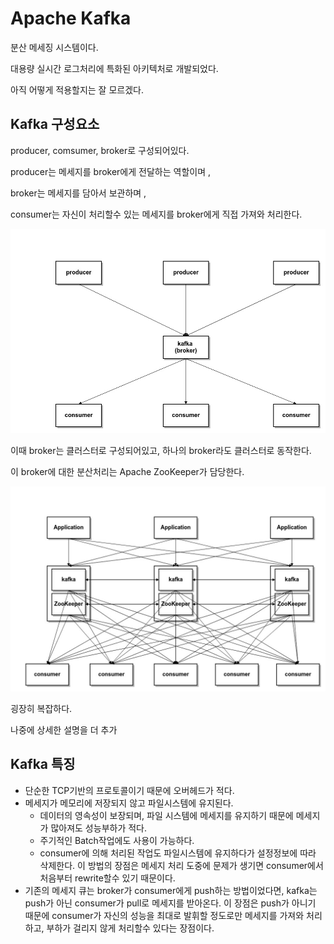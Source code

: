 # Apache Kafka
분산 메세징 시스템이다.

대용량 실시간 로그처리에 특화된 아키텍처로 개발되었다.

아직 어떻게 적용할지는 잘 모르겠다.

## Kafka 구성요소
producer, comsumer, broker로 구성되어있다.

producer는 메세지를 broker에게 전달하는 역할이며 ,

broker는 메세지를 담아서 보관하며 ,

consumer는 자신이 처리할수 있는 메세지를 broker에게 직접 가져와 처리한다.

![image](../../images/kafka.jpg)

이때 broker는 클러스터로 구성되어있고, 하나의 broker라도 클러스터로 동작한다.

이 broker에 대한 분산처리는 Apache ZooKeeper가 담당한다.

![image](../../images/kafka2.jpg)

굉장히 복잡하다.

나중에 상세한 설명을 더 추가

## Kafka 특징
* 단순한 TCP기반의 프로토콜이기 때문에 오버헤드가 적다.
* 메세지가 메모리에 저장되지 않고 파일시스템에 유지된다.
    * 데이터의 영속성이 보장되며, 파일 시스템에 메세지를 유지하기 때문에 메세지가 많아져도 성능부하가 적다.
    * 주기적인 Batch작업에도 사용이 가능하다.
    * consumer에 의해 처리된 작업도 파일시스템에 유지하다가 설정정보에 따라 삭제한다. 이 방법의 장점은 메세지 처리 도중에 문제가 생기면
    consumer에서 처음부터 rewrite할수 있기 때문이다.
* 기존의 메세지 큐는 broker가 consumer에게 push하는 방법이었다면, kafka는 push가 아닌 consumer가 pull로 메세지를 받아온다.
    이 장점은 push가 아니기 때문에 consumer가 자신의 성능을 최대로 발휘할 정도로만 메세지를 가져와 처리하고, 부하가 걸리지 않게 처리할수 있다는 장점이다.